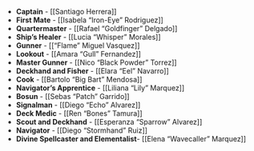 - **Captain** - [[Santiago Herrera]]
- **First Mate** - [[Isabela “Iron-Eye” Rodriguez]]
- **Quartermaster** - [[Rafael “Goldfinger” Delgado]]
- **Ship’s Healer** - [[Lucia “Whisper” Morales]]
- **Gunner** - [[“Flame” Miguel Vasquez]]
- **Lookout** - [[Amara “Gull” Fernandez]]
- **Master Gunner** - [[Nico “Black Powder” Torrez]]
- **Deckhand and Fisher** - [[Elara “Eel” Navarro]]
- **Cook** - [[Bartolo “Big Bart” Mendosa]]
- **Navigator’s Apprentice** - [[Liliana “Lily” Marquez]]
- **Bosun** - [[Sebas “Patch” Garrido]]
- **Signalman** - [[Diego “Echo” Alvarez]]
- **Deck Medic** - [[Ren “Bones” Tamura]]
- **Scout and Deckhand** - [[Esperanza “Sparrow” Alvarez]]
- **Navigator** - [[Diego “Stormhand” Ruiz]]
- **Divine Spellcaster and Elementalist**- [[Elena “Wavecaller” Marquez]]